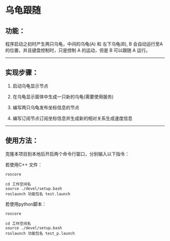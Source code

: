 # 乌龟跟随

## 功能：

程序启动之初时产生两只乌龟，中间的乌龟(A) 和 左下乌龟(B), B 会自动运行至A的位置，并且键盘控制时，只是控制 A 的运动，但是 B 可以跟随 A 运行。

****

## 实现步骤：

1.  启动乌龟显示节点

2.  在乌龟显示窗体中生成一只新的乌龟(需要使用服务)

3.  编写两只乌龟发布坐标信息的节点

4.  编写订阅节点订阅坐标信息并生成新的相对关系生成速度信息

****
## 使用方法：
克隆本项目到本地后开启两个命令行窗口，分别输入以下指令：

若使用C++ 文件：

```
roscore
```

```
cd 工作空间名
source ./devel/setup.bash
roslaunch 功能包名 test.launch
```

若使用python脚本：
```
roscore
```

```
cd 工作空间名
source ./devel/setup.bash
roslaunch 功能包名 test_p.launch
```
